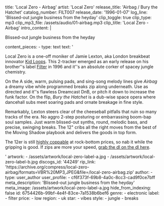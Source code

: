 title: 'Local Zero - Airbag'
artist: 'Local Zero'
release_title: 'Airbag / Bury the Hatchet'
catalog_number: FILT007
release_date: '1996-01-07'
log_line: 'Blissed-out jungle business from the heyday'
clip_toggle: true
clip_type: mp3
clip_mp3_file: /assets/audio/01-airbag.mp3
clip_title: 'Local Zero - Airbag'
intro_content: |
  <p>Blissed-out jungle business from the heyday
  </p>
content_pieces:
  -
    type: text
    text: '<p>Local Zero is a one-off moniker of Jamie Lexton, aka London breakbeat innovator <a href="https://www.discogs.com/artist/761-Kid-Loops" target="_blank">Kid Loops</a>. This 2-tracker emerged as an early release on his brother''s label <a href="https://www.discogs.com/label/1076-Filter" target="_blank">Filter</a> in 1996 and it''s an absolute corker of spacey jungle chemistry.&nbsp;</p><p>On the A side, warm, pulsing pads, and sing-song melody lines give <i>Airbag</i> a dreamy vibe while programmed breaks zip along underneath. Use as directed and it''s flawless Dreamcast DnB, or pitch it down to increase the funk factor. On the flip, <i>Bury the Hatchet</i> is a dub-wise space opera where dancehall subs meet soaring pads and ornate breakage in fine style.&nbsp;</p><p>Remarkably, Lexton steers clear of the cheeseball pitfalls that ruin so many tracks of the era. No aggro 2-step posturing or embarrassing boom-bap soul samples. Just warm blissed-out synths, round, melodic bass, and precise, swinging breaks. The 12" cribs all the right moves from the best of the Moving Shadow playbook and delivers the goods in top form.&nbsp;</p><p>The 12er is still <a href="https://www.discogs.com/sell/release/44249" target="_blank">highly coppable</a> at rock-bottom prices, so nab it while the gripping is good. If zips are more your speed, <a href="https://archive.org/compress/local-zero-airbag/formats=VBR%20MP3,JPEG&amp;file=/local-zero-airbag.zip" target="_blank">grab the dl on the dl here</a>.</p>'
artwork:
  - /assets/artwork/local-zero-label-a.jpg
  - /assets/artwork/local-zero-label-b.jpg
discogs_id: '44249'
rip_link: 'https://archive.org/compress/local-zero-airbag/formats=VBR%20MP3,JPEG&file=/local-zero-airbag.zip'
author:
  -
    type: user_author
    user_profile:
      - cf6f373f-69b8-4a0c-8cc3-cad9f0ce7bff
meta_description: 'Blissed-out jungle business from the heyday'
meta_image: /assets/artwork/local-zero-label-a.jpg
hide_from_indexing: false
id: 6754426b-99bf-4e4f-83ce-7a1538b6bef6
genre:
  - electronic
label:
  - filter
price:
  - low
region:
  - uk
star:
  - vibes
style:
  - jungle
  - breaks
